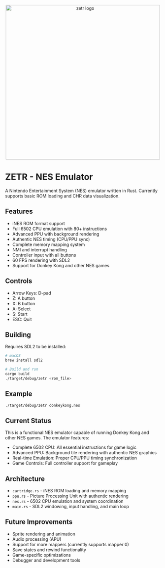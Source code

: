 <p align="center">
  <img width="500" alt="zetr logo" src="https://github.com/user-attachments/assets/6055bad8-ace0-40be-a15f-7ed4dc2b0f8e" />
</p>

# ZETR - NES Emulator

A Nintendo Entertainment System (NES) emulator written in Rust. Currently supports basic ROM loading and CHR data visualization.

## Features

- iNES ROM format support
- Full 6502 CPU emulation with 80+ instructions
- Advanced PPU with background rendering
- Authentic NES timing (CPU/PPU sync)
- Complete memory mapping system
- NMI and interrupt handling
- Controller input with all buttons
- 60 FPS rendering with SDL2
- Support for Donkey Kong and other NES games

## Controls

- Arrow Keys: D-pad
- Z: A button
- X: B button
- A: Select
- S: Start
- ESC: Quit

## Building

Requires SDL2 to be installed:

```bash
# macOS
brew install sdl2

# Build and run
cargo build
./target/debug/zetr <rom_file>
```

## Example

```bash
./target/debug/zetr donkeykong.nes
```

## Current Status

This is a functional NES emulator capable of running Donkey Kong and other NES games. The emulator features:

- Complete 6502 CPU: All essential instructions for game logic
- Advanced PPU: Background tile rendering with authentic NES graphics
- Real-time Emulation: Proper CPU/PPU timing synchronization
- Game Controls: Full controller support for gameplay

## Architecture

- `cartridge.rs` - iNES ROM loading and memory mapping
- `ppu.rs` - Picture Processing Unit with authentic rendering
- `nes.rs` - 6502 CPU emulation and system coordination
- `main.rs` - SDL2 windowing, input handling, and main loop

## Future Improvements

- Sprite rendering and animation
- Audio processing (APU)
- Support for more mappers (currently supports mapper 0)
- Save states and rewind functionality
- Game-specific optimizations
- Debugger and development tools

